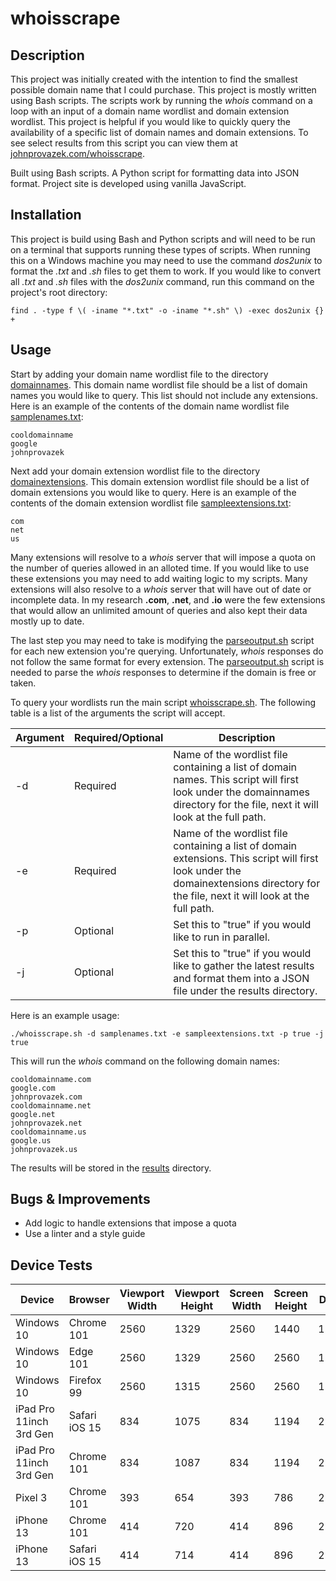 # whoisscrape

## Description

This project was initially created with the intention to find the smallest possible domain name that I could purchase. This project is mostly written using Bash scripts. The scripts work by running the *whois* command on a loop with an input of a domain name wordlist and domain extension wordlist. This project is helpful if you would like to quickly query the availability of a specific list of domain names and domain extensions. To see select results from this script you can view them at [johnprovazek.com/whoisscrape](https://www.johnprovazek.com/whoisscrape/).

Built using Bash scripts. A Python script for formatting data into JSON format. Project site is developed using vanilla JavaScript.

## Installation

This project is build using Bash and Python scripts and will need to be run on a terminal that supports running these types of scripts. When running this on a Windows machine you may need to use the command *dos2unix* to format the *.txt* and *.sh* files to get them to work. If you would like to convert all *.txt* and *.sh* files with the *dos2unix* command, run this command on the project's root directory:
```
find . -type f \( -iname "*.txt" -o -iname "*.sh" \) -exec dos2unix {} +
```

## Usage

Start by adding your domain name wordlist file to the directory [domainnames](./domainnames). This domain name wordlist file should be a list of domain names you would like to query. This list should not include any extensions. Here is an example of the contents of the domain name wordlist file [samplenames.txt](./domainnames/samplenames.txt): 
```
cooldomainname
google
johnprovazek
```
Next add your domain extension wordlist file to the directory [domainextensions](./domainextensions). This domain extension wordlist file should be a list of domain extensions you would like to query. Here is an example of the contents of the domain extension wordlist file [sampleextensions.txt](./domainextensions/sampleextensions.txt):
```
com
net
us
```

Many extensions will resolve to a *whois* server that will impose a quota on the number of queries allowed in an alloted time. If you would like to use these extensions you may need to add waiting logic to my scripts. Many extensions will also resolve to a *whois* server that will have out of date or incomplete data. In my research **.com**, **.net**, and **.io** were the few extensions that would allow an unlimited amount of queries and also kept their data mostly up to date.

The last step you may need to take is modifying the [parseoutput.sh](./scripts/parseoutput.sh) script for each new extension you're querying. Unfortunately, *whois* responses do not follow the same format for every extension. The [parseoutput.sh](./scripts/parseoutput.sh) script is needed to parse the *whois* responses to determine if the domain is free or taken.

To query your wordlists run the main script [whoisscrape.sh](./scripts/whoisscrape.sh). The following table is a list of the arguments the script will accept.

| Argument | Required/Optional | Description |
| ----------- | ----------- | ----|
| -d | Required | Name of the wordlist file containing a list of domain names. This script will first look under the domainnames directory for the file, next it will look at the full path. |
| -e | Required | Name of the wordlist file containing a list of domain extensions. This script will first look under the domainextensions directory for the file, next it will look at the full path. |
| -p | Optional |Set this to "true" if you would like to run in parallel. |
| -j | Optional |Set this to "true" if you would like to gather the latest results and format them into a JSON file under the results directory. |

Here is an example usage:
```
./whoisscrape.sh -d samplenames.txt -e sampleextensions.txt -p true -j true
```
This will run the *whois* command on the following domain names:
```
cooldomainname.com
google.com
johnprovazek.com
cooldomainname.net
google.net
johnprovazek.net
cooldomainname.us
google.us
johnprovazek.us
```
The results will be stored in the [results](./results) directory. 

## Bugs & Improvements
- Add logic to handle extensions that impose a quota
- Use a linter and a style guide

## Device Tests

| Device                  | Browser       | Viewport Width | Viewport Height | Screen Width | Screen Height | DPR  | Default View | Alt View                         | Notes                                                |
|-------------------------|---------------|----------------|-----------------|--------------|---------------|------|--------------|----------------------------------|------------------------------------------------------|
| Windows 10              | Chrome 101    | 2560           | 1329            | 2560         | 1440          | 1.00 | 5/11/2022     | null                             |                                                      |
| Windows 10              | Edge 101      | 2560           | 1329            | 2560         | 2560          | 1.00 | 5/11/2022     | null                             |                                                      |
| Windows 10              | Firefox 99    | 2560           | 1315            | 2560         | 2560          | 1.00 | 5/11/2022     | null                             |                                                      |
| iPad Pro 11inch 3rd Gen | Safari iOS 15 | 834            | 1075            | 834          | 1194          | 2.00 | 5/11/2022     | 5/11/2022                         |                                                      |
| iPad Pro 11inch 3rd Gen | Chrome 101    | 834            | 1087            | 834          | 1194          | 2.00 | 5/11/2022     | 5/11/2022                         |                                                      |
| Pixel 3                 | Chrome 101    | 393            | 654             | 393          | 786           | 2.75 | 5/11/2022     | 5/11/2022                         |                                                      |
| iPhone 13               | Chrome 101    | 414            | 720             | 414          | 896           | 2.00 | 5/11/2022     | 5/11/2022                         |                                                      |
| iPhone 13               | Safari iOS 15 | 414            | 714             | 414          | 896           | 2.00 | 5/11/2022     | 5/11/2022                         |                                                      |